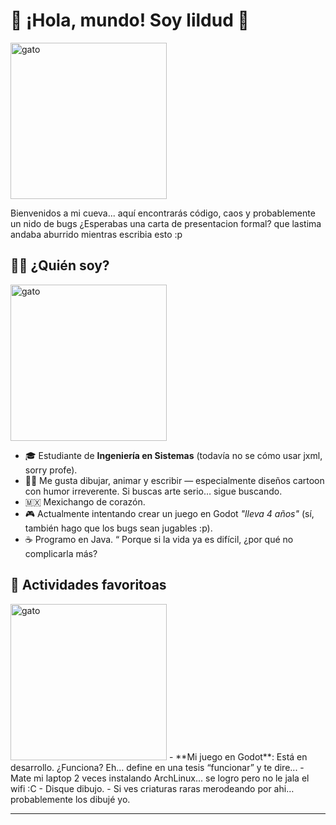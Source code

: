 # 👋 ¡Hola, mundo! Soy lildud 🦧
<img src="https://stickerly.pstatic.net/sticker_pack/M6DUfwweCC1PPhJ9HOcpw/DAS3U4/19/-869922692.png" alt="gato" width="250"/>

Bienvenidos a mi cueva... aquí encontrarás código, caos y probablemente un nido de bugs
¿Esperabas una carta de presentacion formal? que lastima andaba aburrido mientras escribia esto :p

## 👨‍💻 ¿Quién soy?
<img src="https://stickerly.pstatic.net/sticker_pack/TJWE9LAYc3dCytMzHeoeA/LYXA5Y/11/-690980761.png" alt="gato" width="250"/>

- 🎓 Estudiante de **Ingeniería en Sistemas** (todavía no se cómo usar jxml, sorry profe).
- 🧑‍🎨 Me gusta dibujar, animar y escribir — especialmente diseños cartoon con humor irreverente. Si buscas arte serio… sigue buscando.
- 🇲🇽 Mexichango de corazón.
- 🎮 Actualmente intentando crear un juego en Godot _"lleva 4 años"_ (sí, también hago que los bugs sean jugables :p).
- ☕ Programo en Java. “ Porque si la vida ya es difícil, ¿por qué no complicarla más?

## 🚀 Actividades favoritoas
<img src="https://i.pinimg.com/236x/aa/c1/3f/aac13ff50a76ad92286818a3d9da37eb.jpg" alt="gato" width="250"/>
- **Mi juego en Godot**: Está en desarrollo. ¿Funciona? Eh… define en una tesis “funcionar” y te dire...
- Mate mi laptop 2 veces instalando ArchLinux... se logro pero no le jala el wifi :C
- Disque dibujo.
- Si ves criaturas raras merodeando por ahi… probablemente los dibujé yo.

---
